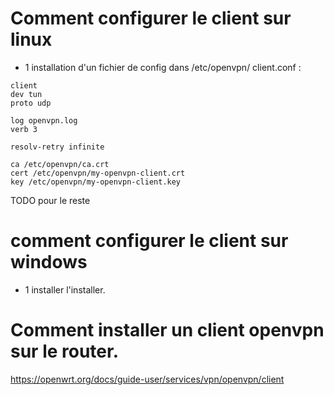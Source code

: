 # Comment configurer le client sur linux
- 1 installation d'un fichier de config dans /etc/openvpn/
client.conf :
```
client
dev tun
proto udp

log openvpn.log
verb 3

resolv-retry infinite

ca /etc/openvpn/ca.crt
cert /etc/openvpn/my-openvpn-client.crt
key /etc/openvpn/my-openvpn-client.key
```
TODO pour le reste


# comment configurer le client sur windows
- 1 installer l'installer.




# Comment installer un client openvpn sur le router.

https://openwrt.org/docs/guide-user/services/vpn/openvpn/client